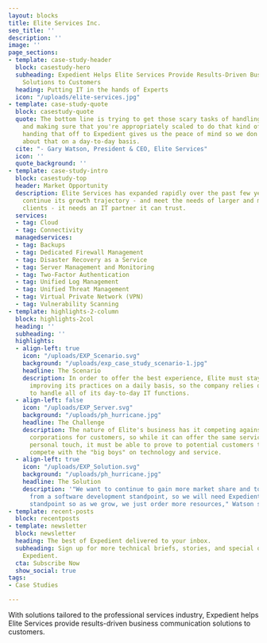 ```yaml
---
layout: blocks
title: Elite Services Inc.
seo_title: ''
description: ''
image: ''
page_sections:
- template: case-study-header
  block: casestudy-hero
  subheading: Expedient Helps Elite Services Provide Results-Driven Business Communication
    Solutions to Customers
  heading: Putting IT in the hands of Experts
  icon: "/uploads/elite-services.jpg"
- template: case-study-quote
  block: casestudy-quote
  quote: The bottom line is trying to get those scary tasks of handling data securely
    and making sure that you're appropriately scaled to do that kind of work, and
    handing that off to Expedient gives us the peace of mind so we don't have to worry
    about that on a day-to-day basis.
  cite: "- Gary Watson, President & CEO, Elite Services"
  icon: ''
  quote_background: ''
- template: case-study-intro
  block: casestudy-top
  header: Market Opportunity
  description: Elite Services has expanded rapidly over the past few years, and to
    continue its growth trajectory - and meet the needs of larger and more sophisticated
    clients - it needs an IT partner it can trust.
  services:
  - tag: Cloud
  - tag: Connectivity
  managedservices:
  - tag: Backups
  - tag: Dedicated Firewall Management
  - tag: Disaster Recovery as a Service
  - tag: Server Management and Monitoring
  - tag: Two-Factor Authentication
  - tag: Unified Log Management
  - tag: Unified Threat Management
  - tag: Virtual Private Network (VPN)
  - tag: Vulnerability Scanning
- template: highlights-2-column
  block: highlights-2col
  heading: ''
  subheading: ''
  highlights:
  - align-left: true
    icon: "/uploads/EXP_Scenario.svg"
    background: "/uploads/exp_case_study_scenario-1.jpg"
    headline: The Scenario
    description: In order to offer the best experience, Elite must stay focused on
      improving its practices on a daily basis, so the company relies on Expedient
      to handle all of its day-to-day IT functions.
  - align-left: false
    icon: "/uploads/EXP_Server.svg"
    background: "/uploads/ph_hurricane.jpg"
    headline: The Challenge
    description: The nature of Elite's business has it competing against much larger
      corporations for customers, so while it can offer the same services with a more
      personal touch, it must be able to prove to potential customers that it can
      compete with the "big boys" on technology and service.
  - align-left: true
    icon: "/uploads/EXP_Solution.svg"
    background: "/uploads/ph_hurricane.jpg"
    headline: The Solution
    description: '"We want to continue to gain more market share and to advance technically,
      from a software development standpoint, so we will need Expedient from a scalability
      standpoint so as we grow, we just order more resources," Watson said.'
- template: recent-posts
  block: recentposts
- template: newsletter
  block: newsletter
  heading: The best of Expedient delivered to your inbox.
  subheading: Sign up for more technical briefs, stories, and special offers from
    Expedient.
  cta: Subscribe Now
  show_social: true
tags:
- Case Studies

---
```

With solutions tailored to the professional services industry, Expedient helps Elite Services provide results-driven business communication solutions to customers.